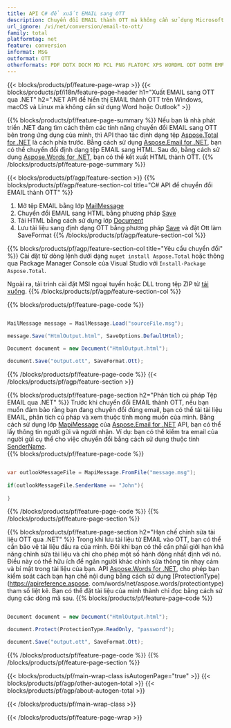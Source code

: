```yaml
---
title: API C# để xuất EMAIL sang OTT
description: Chuyển đổi EMAIL thành OTT mà không cần sử dụng Microsoft Word hoặc Outlook trên .NET
url_ignore: /vi/net/conversion/email-to-ott/
family: total
platformtag: net
feature: conversion
informat: MSG
outformat: OTT
otherformats: PDF DOTX DOCM MD PCL PNG FLATOPC XPS WORDML ODT DOTM EMF TEXT SVG JPEG GIF OTT DOCX PS TIFF RTF DOT DOC EPUB
---
```

{{< blocks/products/pf/feature-page-wrap >}}
{{< blocks/products/pf/i18n/feature-page-header h1="Xuất EMAIL sang OTT qua .NET" h2=".NET API để hiển thị EMAIL thành OTT trên Windows, macOS và Linux mà không cần sử dụng Word hoặc Outlook" >}}

{{% blocks/products/pf/feature-page-summary %}}
Nếu bạn là nhà phát triển .NET đang tìm cách thêm các tính năng chuyển đổi EMAIL sang OTT bên trong ứng dụng của mình, thì API thao tác định dạng tệp [Aspose.Total for .NET](https://products.aspose.com/total/net/) là cách phía trước. Bằng cách sử dụng [Aspose.Email for .NET](https://products.aspose.com/email/net/), bạn có thể chuyển đổi định dạng tệp EMAIL sang HTML. Sau đó, bằng cách sử dụng [Aspose.Words for .NET](https://products.aspose.com/words/net/), bạn có thể kết xuất HTML thành OTT.
{{% /blocks/products/pf/feature-page-summary  %}}

{{< blocks/products/pf/agp/feature-section >}}
{{% blocks/products/pf/agp/feature-section-col title="C# API để chuyển đổi EMAIL thành OTT" %}}
1. Mở tệp EMAIL bằng lớp [MailMessage](https://reference.aspose.com/email/net/aspose.email/mailmessage)
2. Chuyển đổi EMAIL sang HTML bằng phương pháp [Save](https://reference.aspose.com/email/net/aspose.email.mailmessage/save/methods/3)
3. Tải HTML bằng cách sử dụng lớp [Document](https://reference.aspose.com/words/net/aspose.words/document)
4. Lưu tài liệu sang định dạng OTT bằng phương pháp [Save](https://reference.aspose.com/words/net/aspose.words.document/save/methods/4) và đặt Ott làm SaveFormat
{{% /blocks/products/pf/agp/feature-section-col %}}

{{% blocks/products/pf/agp/feature-section-col title="Yêu cầu chuyển đổi" %}}
Cài đặt từ dòng lệnh dưới dạng ```nuget install Aspose.Total``` hoặc thông qua Package Manager Console của Visual Studio với ```Install-Package Aspose.Total```.

Ngoài ra, tải trình cài đặt MSI ngoại tuyến hoặc DLL trong tệp ZIP từ [tải xuống](https://releases.aspose.com/total/net).
{{% /blocks/products/pf/agp/feature-section-col %}}

{{% blocks/products/pf/feature-page-code %}}

```cs

MailMessage message = MailMessage.Load("sourceFile.msg");
 
message.Save("HtmlOutput.html", SaveOptions.DefaultHtml);

Document document = new Document("HtmlOutput.html");

document.Save("output.ott", SaveFormat.Ott); 
```

{{% /blocks/products/pf/feature-page-code %}}
{{< /blocks/products/pf/agp/feature-section >}}

{{% blocks/products/pf/feature-page-section  h2="Phân tích cú pháp Tệp EMAIL qua .NET" %}}
Trước khi chuyển đổi EMAIL thành OTT, nếu bạn muốn đảm bảo rằng bạn đang chuyển đổi đúng email, bạn có thể tải tài liệu EMAIL, phân tích cú pháp và xem thuộc tính mong muốn của mình. Bằng cách sử dụng lớp [MapiMessage](https://reference.aspose.com/email/net/aspose.email.mapi/mapimessage) của [Aspose.Email for .NET](https://products.aspose.com/email/net/) API, bạn có thể lấy thông tin người gửi và người nhận. Ví dụ: bạn có thể kiểm tra email của người gửi cụ thể cho việc chuyển đổi bằng cách sử dụng thuộc tính [SenderName](https://reference.aspose.com/email/net/aspose.email.mapi/mapimessage/properties/sendername).  
{{% blocks/products/pf/feature-page-code %}}

```cs

var outlookMessageFile = MapiMessage.FromFile("message.msg");
 
if(outlookMessageFile.SenderName == "John"){
    
}
```

{{% /blocks/products/pf/feature-page-code  %}}
{{% /blocks/products/pf/feature-page-section %}}

{{% blocks/products/pf/feature-page-section  h2="Hạn chế chỉnh sửa tài liệu OTT qua .NET" %}}
Trong khi lưu tài liệu từ EMAIL vào OTT, bạn có thể cần bảo vệ tài liệu đầu ra của mình. Đôi khi bạn có thể cần phải giới hạn khả năng chỉnh sửa tài liệu và chỉ cho phép một số hành động nhất định với nó. Điều này có thể hữu ích để ngăn người khác chỉnh sửa thông tin nhạy cảm và bí mật trong tài liệu của bạn. API [Aspose.Words for .NET](https://products.aspose.com/words/net/), cho phép bạn kiểm soát cách bạn hạn chế nội dung bằng cách sử dụng [ProtectionType](https://apireference.aspose. com/words/net/aspose.words/protectiontype) tham số liệt kê. Bạn có thể đặt tài liệu của mình thành chỉ đọc bằng cách sử dụng các dòng mã sau. 
{{% blocks/products/pf/feature-page-code %}}

```cs

Document document = new Document("HtmlOutput.html");

document.Protect(ProtectionType.ReadOnly, "password");

document.Save("output.ott", SaveFormat.Ott);  
```

{{% /blocks/products/pf/feature-page-code  %}}
{{% /blocks/products/pf/feature-page-section %}}

{{< blocks/products/pf/main-wrap-class isAutogenPage="true" >}}
{{< blocks/products/pf/agp/other-autogen-total >}}
{{< blocks/products/pf/agp/about-autogen-total >}}

{{< /blocks/products/pf/main-wrap-class >}}

{{< /blocks/products/pf/feature-page-wrap >}}